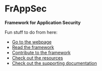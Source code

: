 # FrAppSec

**Framework for Application Security**

Fun stuff to do from here:
- [Go to the webpage](https://www.frappsec.org)
- [Read the framework](https://www.frappsec.org/FrAppSec/)
- [Contribute to the framework](https://github.com/frappsec/frappsec.github.io/blob/master/FrAppSec.md)
- [Check out the resources](https://github.com/frappsec/frappsec.github.io/tree/master/FrAppSec%20resources)
- [Check out the supporting documentation](https://github.com/frappsec/frappsec.github.io/tree/master/FrAppSec%20documentation)
